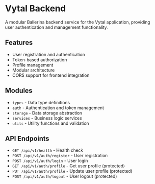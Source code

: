 # Vytal Backend

A modular Ballerina backend service for the Vytal application, providing user authentication and management functionality.

## Features

- User registration and authentication
- Token-based authorization
- Profile management
- Modular architecture
- CORS support for frontend integration

## Modules

- `types` - Data type definitions
- `auth` - Authentication and token management
- `storage` - Data storage abstraction
- `services` - Business logic services
- `utils` - Utility functions and validation

## API Endpoints

- `GET /api/v1/health` - Health check
- `POST /api/v1/auth/register` - User registration
- `POST /api/v1/auth/login` - User login
- `GET /api/v1/auth/profile` - Get user profile (protected)
- `PUT /api/v1/auth/profile` - Update user profile (protected)
- `POST /api/v1/auth/logout` - User logout (protected)
